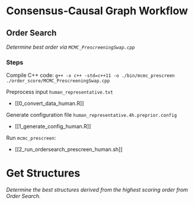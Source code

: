 # Consensus-Causal Graph Workflow


## Order Search
*Determine best order via `MCMC_PrescreeningSwap.cpp`*

### Steps
Compile C++ code: 
`g++ -x c++ -std=c++11 -o ./bin/mcmc_prescreen ./order_score/MCMC_PrescreeningSwap.cpp`

Preprocess input `human_representative.txt` 
- [[0_convert_data_human.R]]

Generate configuration file `human_representative.4h.preprior.config`
- [[1_generate_config_human.R]]

Run `mcmc_prescreen`:
- [[2_run_ordersearch_prescreen_human.sh]]

# Get Structures
*Determine the best structures derived from the highest scoring order from Order Search.*


